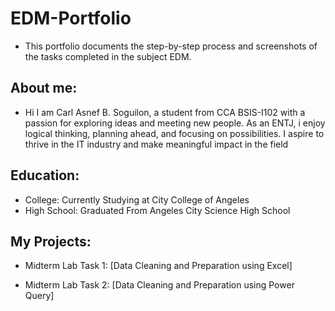 # EDM-Portfolio
- This portfolio documents the step-by-step process and screenshots of the tasks completed in the subject EDM.

## About me:
- Hi I am Carl Asnef B. Soguilon, a student from CCA BSIS-I102 with a passion for exploring ideas and meeting new people. As an ENTJ, i enjoy logical thinking, planning ahead, and focusing on possibilities. I aspire to thrive in the IT industry and make meaningful impact in the field
## Education:
- College: Currently Studying at City College of Angeles
- High School: Graduated From Angeles City Science High School

## My Projects:
- Midterm Lab Task 1: [Data Cleaning and Preparation using Excel]

- Midterm Lab Task 2: [Data Cleaning and Preparation using Power Query]
